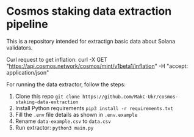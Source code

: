 # Cosmos staking data extraction pipeline

This is a repository intended for extractign basic data about Solana validators. 


Curl request to get inflation: curl -X GET "https://api.cosmos.network/cosmos/mint/v1beta1/inflation" -H  "accept: application/json"

For running the data extractor, follow the steps:
1. Clone this repo `git clone https://github.com/MakC-Ukr/cosmos-staking-data-extraction`
2. Install Python requirements `pip3 install -r requirements.txt`
3. Fill the `.env` file details as shown in `.env.example`
4. Rename `data-example.csv` to `data.csv`
5. Run extractor: `python3 main.py`